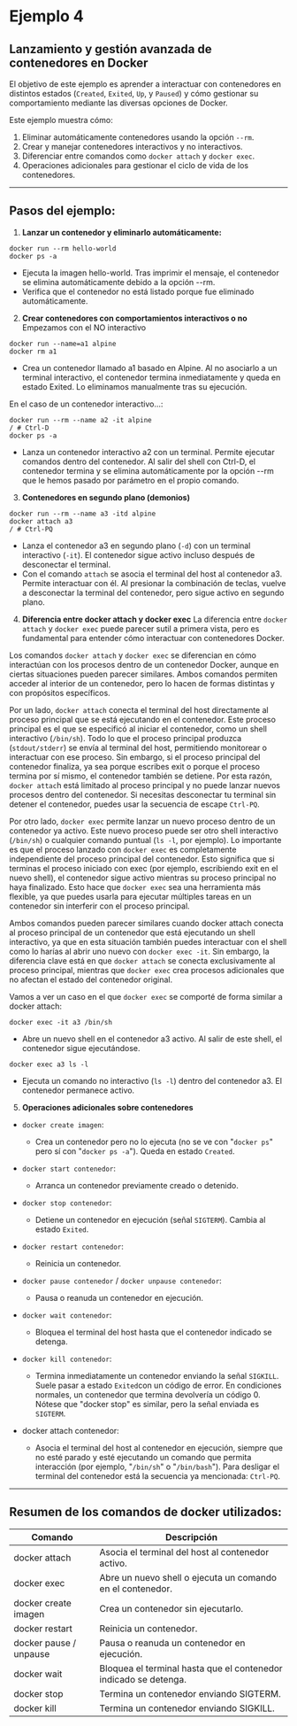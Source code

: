 # Ejemplo 4
## Lanzamiento y gestión avanzada de contenedores en Docker

El objetivo de este ejemplo es aprender a interactuar con contenedores en distintos estados (`Created`, `Exited`, `Up`, y `Paused`) y cómo gestionar su comportamiento mediante las diversas opciones de Docker.

Este ejemplo muestra cómo:

1. Eliminar automáticamente contenedores usando la opción `--rm`.
2. Crear y manejar contenedores interactivos y no interactivos.
3. Diferenciar entre comandos como `docker attach` y `docker exec`.
4. Operaciones adicionales para gestionar el ciclo de vida de los contenedores.

---

## Pasos del ejemplo:

1. **Lanzar un contenedor y eliminarlo automáticamente:**
```
docker run --rm hello-world
docker ps -a
```
- Ejecuta la imagen hello-world. Tras imprimir el mensaje, el contenedor se elimina automáticamente debido a la opción --rm.
- Verifica que el contenedor no está listado porque fue eliminado automáticamente.

2. **Crear contenedores con comportamientos interactivos o no**
Empezamos con el NO interactivo
```
docker run --name=a1 alpine
docker rm a1
```
- Crea un contenedor llamado a1 basado en Alpine. Al no asociarlo a un terminal interactivo, el contenedor termina inmediatamente y queda en estado Exited. Lo eliminamos manualmente tras su ejecución.

En el caso de un contenedor interactivo...:
```
docker run --rm --name a2 -it alpine
/ # Ctrl-D
docker ps -a
```
- Lanza un contenedor interactivo a2 con un terminal. Permite ejecutar comandos dentro del contenedor. Al salir del shell con Ctrl-D, el contenedor termina y se elimina automáticamente por la opción --rm que le hemos pasado por parámetro en el propio comando.

3. **Contenedores en segundo plano (demonios)**
```
docker run --rm --name a3 -itd alpine
docker attach a3
/ # Ctrl-PQ
```
- Lanza el contenedor a3 en segundo plano (`-d`) con un terminal interactivo (`-it`). El contenedor sigue activo incluso después de desconectar el terminal.
- Con el comando `attach` se asocia el terminal del host al contenedor a3. Permite interactuar con él. Al presionar la combinación de teclas, vuelve a desconectar la terminal del contenedor, pero sigue activo en segundo plano.

4. **Diferencia entre docker attach y docker exec**
La diferencia entre `docker attach` y `docker exec` puede parecer sutil a primera vista, pero es fundamental para entender cómo interactuar con contenedores Docker.

Los comandos `docker attach` y `docker exec` se diferencian en cómo interactúan con los procesos dentro de un contenedor Docker, aunque en ciertas situaciones pueden parecer similares. Ambos comandos permiten acceder al interior de un contenedor, pero lo hacen de formas distintas y con propósitos específicos.

Por un lado, `docker attach` conecta el terminal del host directamente al proceso principal que se está ejecutando en el contenedor. Este proceso principal es el que se especificó al iniciar el contenedor, como un shell interactivo (`/bin/sh`). Todo lo que el proceso principal produzca (`stdout/stderr`) se envía al terminal del host, permitiendo monitorear o interactuar con ese proceso. Sin embargo, si el proceso principal del contenedor finaliza, ya sea porque escribes exit o porque el proceso termina por sí mismo, el contenedor también se detiene. Por esta razón, `docker attac`h está limitado al proceso principal y no puede lanzar nuevos procesos dentro del contenedor. Si necesitas desconectar tu terminal sin detener el contenedor, puedes usar la secuencia de escape `Ctrl-PQ`.

Por otro lado, `docker exec` permite lanzar un nuevo proceso dentro de un contenedor ya activo. Este nuevo proceso puede ser otro shell interactivo (`/bin/sh`) o cualquier comando puntual (`ls -l`, por ejemplo). Lo importante es que el proceso lanzado con `docker exec` es completamente independiente del proceso principal del contenedor. Esto significa que si terminas el proceso iniciado con exec (por ejemplo, escribiendo exit en el nuevo shell), el contenedor sigue activo mientras su proceso principal no haya finalizado. Esto hace que `docker exec` sea una herramienta más flexible, ya que puedes usarla para ejecutar múltiples tareas en un contenedor sin interferir con el proceso principal.

Ambos comandos pueden parecer similares cuando docker attach conecta al proceso principal de un contenedor que está ejecutando un shell interactivo, ya que en esta situación también puedes interactuar con el shell como lo harías al abrir uno nuevo con `docker exec -it`. Sin embargo, la diferencia clave está en que `docker attach` se conecta exclusivamente al proceso principal, mientras que `docker exec` crea procesos adicionales que no afectan el estado del contenedor original.

Vamos a ver un caso en el que `docker exec` se comporté de forma similar a docker attach:
```
docker exec -it a3 /bin/sh
```
- Abre un nuevo shell en el contenedor a3 activo. Al salir de este shell, el contenedor sigue ejecutándose.
```
docker exec a3 ls -l
```
- Ejecuta un comando no interactivo (`ls -l`) dentro del contenedor a3. El contenedor permanece activo.

5. **Operaciones adicionales sobre contenedores** 
- `docker create imagen`:
    - Crea un contenedor pero no lo ejecuta (no se ve con "`docker ps`" pero sí con "`docker ps -a`"). Queda en estado `Created`.

- `docker start contenedor`:
    - Arranca un contenedor previamente creado o detenido.

- `docker stop contenedor`:
    -  Detiene un contenedor en ejecución (señal `SIGTERM`). Cambia al estado `Exited`.

- `docker restart contenedor`:
    - Reinicia un contenedor.

- `docker pause contenedor`  / `docker unpause contenedor`:
    - Pausa o reanuda un contenedor en ejecución.

- `docker wait contenedor`:
    - Bloquea el terminal del host hasta que el contenedor indicado se detenga.

- `docker kill contenedor`:
    - Termina inmediatamente un contenedor enviando la señal `SIGKILL`. Suele pasar a estado `Exited`con un código de error. En condiciones normales, un contenedor que termina devolvería un código 0.
Nótese que "docker stop" es similar, pero la señal enviada es `SIGTERM`.

- docker attach contenedor:
    - Asocia el terminal del host al contenedor en ejecución, siempre que no esté parado y esté ejecutando un comando que permita interacción (por ejemplo, "`/bin/sh`" o "`/bin/bash`"). Para desligar el terminal del contenedor está la secuencia ya mencionada: `Ctrl-PQ`.

---

## Resumen de los comandos de docker utilizados:
| Comando | Descripción |
| ------ | ------ |
| docker attach | Asocia el terminal del host al contenedor activo. |
| docker exec | Abre un nuevo shell o ejecuta un comando en el contenedor. |
| docker create imagen | Crea un contenedor sin ejecutarlo. |
| docker restart | Reinicia un contenedor. |
| docker pause / unpause | Pausa o reanuda un contenedor en ejecución. |
| docker wait | Bloquea el terminal hasta que el contenedor indicado se detenga. |
| docker stop | Termina un contenedor enviando SIGTERM. |
| docker kill | Termina un contenedor enviando SIGKILL. |

